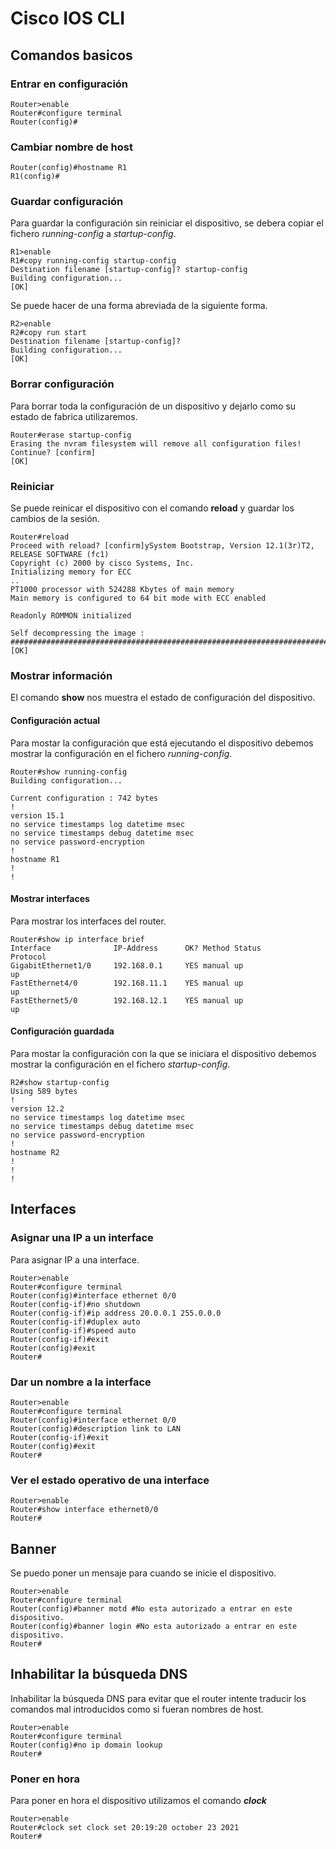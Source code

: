 # Cisco IOS CLI

## Comandos basicos

### Entrar en configuración

``` cisco ios
Router>enable
Router#configure terminal
Router(config)#
```

### Cambiar nombre de host

``` cisco ios
Router(config)#hostname R1
R1(config)#
```

### Guardar configuración

Para guardar la configuración sin reiniciar el dispositivo,
se debera copiar el fichero *running-config* a *startup-config*.

``` cisco ios
R1>enable
R1#copy running-config startup-config
Destination filename [startup-config]? startup-config
Building configuration...
[OK]
```

Se puede hacer de una forma abreviada de la siguiente forma.

``` cisco ios
R2>enable
R2#copy run start
Destination filename [startup-config]? 
Building configuration...
[OK]
```

### Borrar configuración

Para borrar toda la configuración de un dispositivo y
dejarlo como su estado de fabrica utilizaremos.

``` cisco ios
Router#erase startup-config
Erasing the nvram filesystem will remove all configuration files! Continue? [confirm]
[OK]
```

### Reiniciar

Se puede reinicar el dispositivo con el comando **reload** y
guardar los cambios de la sesión.

``` cisco ios
Router#reload
Proceed with reload? [confirm]ySystem Bootstrap, Version 12.1(3r)T2, RELEASE SOFTWARE (fc1)
Copyright (c) 2000 by cisco Systems, Inc.
Initializing memory for ECC
..
PT1000 processor with 524288 Kbytes of main memory
Main memory is configured to 64 bit mode with ECC enabled

Readonly ROMMON initialized

Self decompressing the image :
########################################################################## [OK]
```

### Mostrar información

El comando **show** nos muestra el estado de configuración del dispositivo.

#### Configuración actual

Para mostar la configuración que está ejecutando el dispositivo
debemos mostrar la configuración en el fichero *running-config*.

``` cisco ios
Router#show running-config
Building configuration...

Current configuration : 742 bytes
!
version 15.1
no service timestamps log datetime msec
no service timestamps debug datetime msec
no service password-encryption
!
hostname R1
!
!
```

#### Mostrar interfaces

Para mostrar los interfaces del router.

``` cisco ios
Router#show ip interface brief
Interface              IP-Address      OK? Method Status                Protocol 
GigabitEthernet1/0     192.168.0.1     YES manual up                    up 
FastEthernet4/0        192.168.11.1    YES manual up                    up 
FastEthernet5/0        192.168.12.1    YES manual up                    up
```

#### Configuración guardada

Para mostar la configuración con la que se iniciara el dispositivo
debemos mostrar la configuración en el fichero *startup-config*.

``` cisco ios
R2#show startup-config
Using 589 bytes
!
version 12.2
no service timestamps log datetime msec
no service timestamps debug datetime msec
no service password-encryption
!
hostname R2
!
!
!
```

## Interfaces

### Asignar una IP a un interface

Para asignar IP a una interface.

``` cisco ios
Router>enable
Router#configure terminal
Router(config)#interface ethernet 0/0
Router(config-if)#no shutdown
Router(config-if)#ip address 20.0.0.1 255.0.0.0
Router(config-if)#duplex auto
Router(config-if)#speed auto
Router(config-if)#exit
Router(config)#exit
Router#
```

### Dar un nombre a la interface

``` cisco ios
Router>enable
Router#configure terminal
Router(config)#interface ethernet 0/0
Router(config)#description link to LAN
Router(config-if)#exit
Router(config)#exit
Router#
```

### Ver el estado operativo de una interface

``` cisco ios
Router>enable
Router#show interface ethernet0/0
Router#
```



## Banner

Se puedo poner un mensaje para cuando se inicie el dispositivo.

``` cisco ios
Router>enable
Router#configure terminal
Router(config)#banner motd #No esta autorizado a entrar en este dispositivo.
Router(config)#banner login #No esta autorizado a entrar en este dispositivo.
Router#
```

## Inhabilitar la búsqueda DNS 

Inhabilitar la búsqueda DNS para evitar que el router intente traducir los comandos 
mal introducidos como si fueran nombres de host.

``` cisco ios
Router>enable
Router#configure terminal
Router(config)#no ip domain lookup
Router#
```

### Poner en hora

Para poner en hora el dispositivo utilizamos el comando ***clock***

``` cisco ios
Router>enable
Router#clock set clock set 20:19:20 october 23 2021
Router#
```

